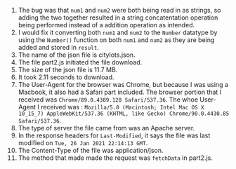 1) The bug was that `num1` and `num2` were both being read in as strings, so adding the two together resulted in a string concatentation operation being performed instead of a addition operation as intended.
2) I would fix it converting both `num1` and `num2` to the `Number` datatype by using the `Number()` function on both `num1` and `num2` as they are being added and stored in `result`.
3) The name of the json file is citylots.json.
4) The file part2.js initiated the file download.
5) The size of the json file is 11.7 MB.
6) It took 2.11 seconds to download.
7) The User-Agent for the browser was Chrome, but because I was using a Macbook, it also had a Safari part included. The browser portion that I received was `Chrome/89.0.4389.128 Safari/537.36`. The whoe User-Agent I received was : `Mozilla/5.0 (Macintosh; Intel Mac OS X 10_15_7) AppleWebKit/537.36 (KHTML, like Gecko) Chrome/90.0.4430.85 Safari/537.36`.
8) The type of server the file came from was an Apache server.
9) In the response headers for `Last-Modified`, it says the file was last modified on `Tue, 26 Jan 2021 22:14:13 GMT`.
10) The Content-Type of the file was application/json.
11) The method that made made the request was `fetchData` in part2.js.